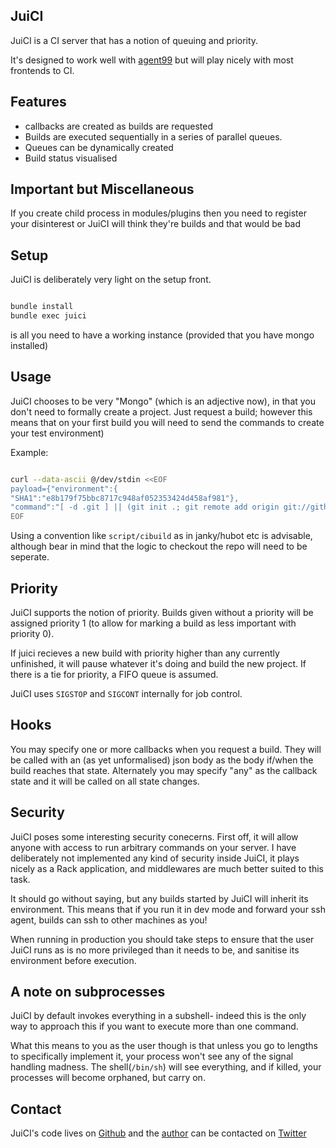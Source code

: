 ## JuiCI

JuiCI is a CI server that has a notion of queuing and priority.

It's designed to work well with [agent99](https://github.com/99designs/agent99) but will play nicely with most frontends to CI.

## Features

* callbacks are created as builds are requested
* Builds are executed sequentially in a series of parallel queues.
* Queues can be dynamically created
* Build status visualised

## Important but Miscellaneous

If you create child process in modules/plugins then you need to register your
disinterest or JuiCI will think they're builds and that would be bad

## Setup

JuiCI is deliberately very light on the setup front.

```bash

bundle install
bundle exec juici
```

is all you need to have a working instance (provided that you have mongo installed)

## Usage

JuiCI chooses to be very "Mongo" (which is an adjective now), in that you don't
need to formally create a project. Just request a build; however this means
that on your first build you will need to send the commands to create your test
environment)

Example:

```bash

curl --data-ascii @/dev/stdin <<EOF
payload={"environment":{
"SHA1":"e8b179f75bbc8717c948af052353424d458af981"},
"command":"[ -d .git ] || (git init .; git remote add origin git://github.com/richo/twat.git); git fetch; git checkout $SHA1; bundle install; bundle exec rake spec"
EOF
```

Using a convention like `script/cibuild` as in janky/hubot etc is advisable,
although bear in mind that the logic to checkout the repo will need to be
seperate.

## Priority

JuiCI supports the notion of priority. Builds given without a priority will be
assigned priority 1 (to allow for marking a build as less important with
priority 0).

If juici recieves a new build with priority higher than any currently
unfinished, it will pause whatever it's doing and build the new project. If
there is a tie for priority, a FIFO queue is assumed.

JuiCI uses `SIGSTOP` and `SIGCONT` internally for job control.

## Hooks

You may specify one or more callbacks when you request a build. They will be
called with an (as yet unformalised) json body as the body if/when the build
reaches that state. Alternately you may specify "any" as the callback state and
it will be called on all state changes.

## Security

JuiCI poses some interesting security conecerns. First off, it will allow
anyone with access to run arbitrary commands on your server. I have
deliberately not implemented any kind of security inside JuiCI, it plays nicely
as a Rack application, and middlewares are much better suited to this task.

It should go without saying, but any builds started by JuiCI will inherit its
environment. This means that if you run it in dev mode and forward your ssh
agent, builds can ssh to other machines as you!

When running in production you should take steps to ensure that the user JuiCI
runs as is no more privileged than it needs to be, and sanitise its
environment before execution.

## A note on subprocesses

JuiCI by default invokes everything in a subshell- indeed this is the only way
to approach this if you want to execute more than one command.

What this means to you as the user though is that unless you go to lengths to
specifically implement it, your process won't see any of the signal handling
madness. The shell(`/bin/sh`) will see everything, and if killed, your
processes will become orphaned, but carry on.

## Contact

JuiCI's code lives on [Github](https://github.com/richo/juici)
and the [author](mailto:richo@psych0tik.net) can be contacted on
 [Twitter](https://twitter.com/rich0H)

